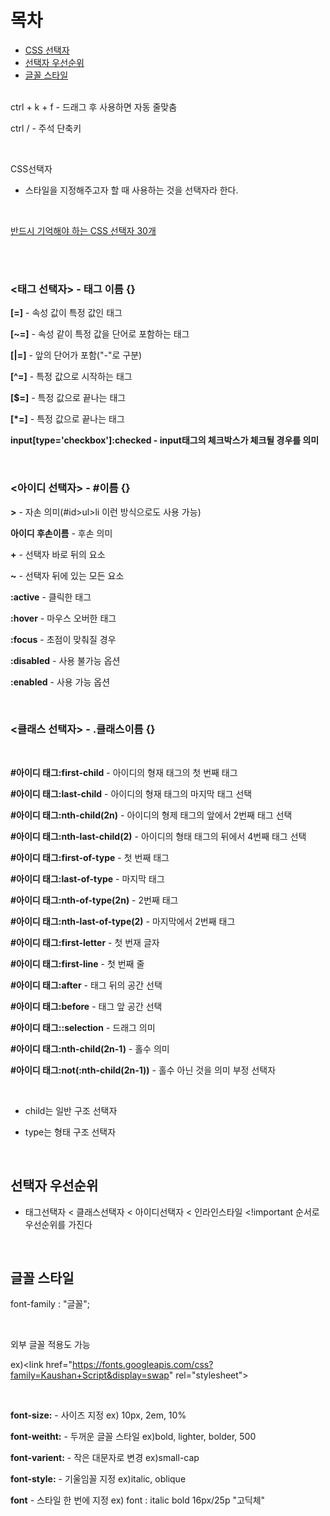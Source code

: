 목차
===============
* [CSS 선택자](#css-선택자) </br> 
* [선택자 우선순위](#선택자-우선순위) </br> 
* [글꼴 스타일](#글꼴-스타일) </br> </br>

ctrl + k + f - 드래그 후 사용하면 자동 줄맞춤

ctrl / - 주석 단축키

</br>

CSS선택자

- 스타일을 지정해주고자 할 때 사용하는 것을 선택자라 한다.

</br>

[반드시 기억해야 하는 CSS 선택자 30개](https://code.tutsplus.com/ko/tutorials/the-30-css-selectors-you-must-memorize--net-16048)

</br></br>

### <태그 선택자> -  태그 이름 {}

<b>[=]</b> - 속성 값이 특정 값인 태그

<b>[~=]</b> - 속성 같이 특정 값을 단어로 포함하는 태그

<b>[|=]</b> - 앞의 단어가 포함("-"로 구분)

<b>[^=]</b> - 특정 값으로 시작하는 태그

<b>[$=]</b> - 특정 값으로 끝나는 태그

<b>[*=]</b> - 특정 값으로 끝나는 태그

<b>input[type='checkbox']:checked - input태그의 체크박스가 체크될 경우를 의미</b>
 
</br>

### <아이디 선택자> - #이름 {}

<b>></b> - 자손 의미(#id>ul>li 이런 방식으로도 사용 가능)

<b>아이디 후손이름</b> - 후손 의미

<b>+</b> - 선택자 바로 뒤의 요소

<b>~</b> - 선택자 뒤에 있는 모든 요소

<b>:active</b> - 클릭한 태그

<b>:hover</b> - 마우스 오버한 태그

<b>:focus</b> - 초점이 맞춰질 경우

<b>:disabled</b> - 사용 불가능 옵션

<b>:enabled</b> - 사용 가능 옵션

</br>

### <클래스 선택자>  - .클래스이름 {}

</br>

<b>#아이디 태그:first-child</b> - 아이디의 형재 태그의 첫 번째 태그 

<b>#아이디 태그:last-child</b> - 아이디의 형재 태그의 마지막 태그 선택

<b>#아이디 태그:nth-child(2n)</b> - 아이디의 형제 태그의 앞에서 2번째 태그 선택

<b>#아이디 태그:nth-last-child(2)</b> - 아이디의 형태 태그의 뒤에서 4번째 태그 선택

<b>#아이디 태그:first-of-type</b> - 첫 번째 태그

<b>#아이디 태그:last-of-type</b> -  마지막 태그

<b>#아이디 태그:nth-of-type(2n)</b> -  2번째 태그

<b>#아이디 태그:nth-last-of-type(2)</b> -  마지막에서 2번째 태그

<b>#아이디 태그:first-letter</b> - 첫 번재 글자

<b>#아이디 태그:first-line</b> - 첫 번째 줄

<b>#아이디 태그:after</b> - 태그 뒤의 공간 선택

<b>#아이디 태그:before</b> - 태그 앞 공간 선택

<b>#아이디 태그::selection</b> - 드래그 의미

<b>#아이디 태그:nth-child(2n-1)</b> - 홀수 의미

<b>#아이디 태그:not(:nth-child(2n-1))</b> - 홀수 아닌 것을 의미 부정 선택자

</br>

* child는 일반 구조 선택자

* type는 형태 구조 선택자

</br>
 
## 선택자 우선순위

* 태그선택자 < 클래스선택자 < 아이디선택자 < 인라인스타일 <!important 순서로 우선순위를 가진다

</br>

## 글꼴 스타일

font-family : "글꼴"; 

</br>

외부 글꼴 적용도 가능 

ex)&lt;link href="https://fonts.googleapis.com/css?family=Kaushan+Script&display=swap" rel="stylesheet"&gt;

</br>

<b>font-size:</b> - 사이즈 지정 ex) 10px, 2em, 10%

<b>font-weitht:</b>  - 두꺼운 글꼴 스타일 ex)bold, lighter, bolder, 500

<b>font-varient:</b> - 작은 대문자로 변경 ex)small-cap

<b>font-style:</b> - 기울임꼴 지정 ex)italic, oblique

<b>font</b> - 스타일 한 번에 지정 ex) font : italic bold 16px/25p "고딕체"

</br>
